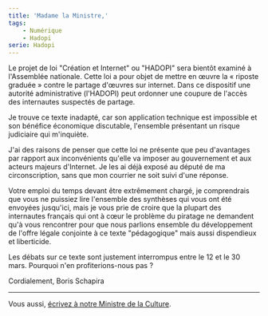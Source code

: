 ```yaml
---
title: 'Madame la Ministre,'
tags:
    - Numérique
    - Hadopi
serie: Hadopi
---
```


Le projet de loi "Création et Internet" ou "HADOPI" sera bientôt examiné à
l'Assemblée nationale. Cette loi a pour objet de mettre en œuvre la
«&nbsp;riposte graduée&nbsp;» contre le partage d'œuvres sur internet. Dans ce
dispositif une autorité administrative (l'HADOPI) peut ordonner une coupure de
l'accès des internautes suspectés de partage.

Je trouve ce texte inadapté, car son application technique est impossible et son
bénéfice économique discutable, l'ensemble présentant un risque judiciaire qui
m'inquiète.

J'ai des raisons de penser que cette loi ne présente que peu d'avantages par
rapport aux inconvénients qu'elle va imposer au gouvernement et aux acteurs
majeurs d'Internet. Je les ai déjà exposé au député de ma circonscription, sans
que mon courrier ne soit suivi d'une réponse.

Votre emploi du temps devant être extrêmement chargé, je comprendrais que vous
ne puissiez lire l'ensemble des synthèses qui vous ont été envoyées jusqu'ici,
mais je vous prie de croire que la plupart des internautes français qui ont à
cœur le problème du piratage ne demandent qu'à vous rencontrer pour que nous
parlions ensemble du développement de l'offre légale conjointe à ce texte
"pédagogique" mais aussi dispendieux et liberticide.

Les débats sur ce texte sont justement interrompus entre le 12 et le 30 mars.
Pourquoi n'en profiterions-nous pas&nbsp;?

Cordialement, Boris Schapira

---

Vous aussi,
[écrivez à notre Ministre de la Culture](http://www.culture.gouv.fr/).
